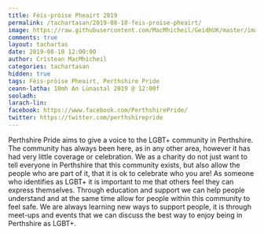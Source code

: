 ```yaml
---
title: Fèis-pròise Pheairt 2019
permalink: /tachartasan/2019-08-10-feis-proise-pheairt/
image: https://raw.githubusercontent.com/MacMhicheil/GeidhUK/master/images/2019-08-10-feis-proise-pheairt.jpg
comments: true
layout: tachartas
date: 2019-08-10 12:00:00
author: Crìstean MacMhìcheil
categories: tachartasan
hidden: true
tags: Fèis-pròise Pheairt, Perthshire Pride
ceann-latha: 10mh An Lùnastal 2019 @ 12:00f
seoladh:
larach-lin:
facebook: https://www.facebook.com/PerthshirePride/
twitter: https://twitter.com/perthshirepride
---
```


Perthshire Pride aims to give a voice to the LGBT+ community in Perthshire. The community has always been here, as in any other area, however it has had very little coverage or celebration. We as a charity do not just want to tell everyone in Perthshire that this community exists, but also allow the people who are part of it, that it is ok to celebrate who you are! As someone who identifies as LGBT+ it is important to me that others feel they can express themselves. Through education and support we can help people understand and at the same time allow for people within this community to feel safe. We are always learning new ways to support people, it is through meet-ups and events that we can discuss the best way to enjoy being in Perthshire as LGBT+.

<!--more-->
